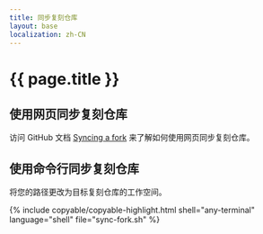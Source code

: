 ```yaml
---
title: 同步复刻仓库
layout: base
localization: zh-CN
---
```


# {{ page.title }}

## 使用网页同步复刻仓库

访问 GitHub 文档 [Syncing a fork](https://docs.github.com/en/pull-requests/collaborating-with-pull-requests/working-with-forks/syncing-a-fork) 来了解如何使用网页同步复刻仓库。

## 使用命令行同步复刻仓库

将您的路径更改为目标复刻仓库的工作空间。

{% include copyable/copyable-highlight.html
  shell="any-terminal"
  language="shell"
  file="sync-fork.sh"
%}